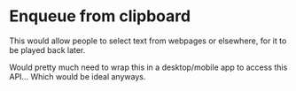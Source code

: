 # Enqueue from clipboard
This would allow people to select text from webpages or elsewhere, for it to be played back later.

Would pretty much need to wrap this in a desktop/mobile app to access this API... Which would be ideal anyways.